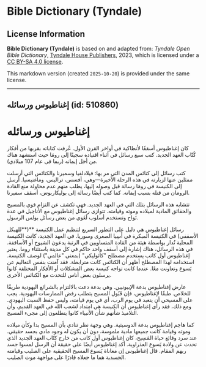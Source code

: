 # Bible Dictionary (Tyndale)

## License Information

**Bible Dictionary (Tyndale)** is based on and adapted from: _Tyndale Open Bible Dictionary_, [Tyndale House Publishers](https://tyndaleopenresources.com/), 2023, which is licensed under a [CC BY-SA 4.0 license](https://creativecommons.org/licenses/by-sa/4.0/legalcode.en).

This markdown version (created `2025-10-20`) is provided under the same license.



--------------------------------

## إغناطيوس ورسائله (id: 510860)

إغناطيوس ورسائله
================

كان إغناطيوس أسقفًا لأنطاكية في أواخر القرن الأول. عُرفت كتاباته بقربها من أفكار كُتّاب العهد الجديد. كتب سبع رسائل في أثناء اقتياده سجينًا إلى رومَا حيث استشهد هناك من أجل إيمانه (ربما في عام 107 ميلادي).

كتب رسائل إلى كنائس المدن التي مر بها: فيلادلفيا وسميرنا والكنائس التي أرسلت ممثلين عنها لزيارته في هذه الرحلة الأخيرة—وهي، أفسس، تراليس، وماغنيسيا. أرسل إلى الكنيسة في رومَا رسالة قبل وصوله إليها، يطلب منهم عدم محاولة منع القادة الرومان من قتله بسبب إيمانه. كما كتب أيضًا رسالة إلى بوليكاربوس، أسقف سميرنا.

تتشابه هذه الرسائل بتلك التي في العهد الجديد. فهي تكشف عن التزام قوي بالمسيح والحقائق المادية لميلاده وموته وقيامته. تتوازى رسائل إغناطيوس مع الأناجيل في عدة نَواح وتستخدم أسلوب لُغَوي من بعض رسائل بولس الرسول.

رسائل إغناطيوس هي دليل على التطور السريع لتنظيم عمل الكنيسة **(**للهيكل الأسقفي) في الكنيسة المبكرة في أَسِيا الصغرى وسوريا. في العهد الجديد، كانت الكنيسة المحلية تُدار بواسطة هيئة من القادة المتساويين في الرتبة يدعون الشيوخ أو الأساقفة. في هذه الرسائل، هناك إشارة إلى أسقف واحد حاكم في كل مدينة باستثناء روما. يعتبر إغناطيوس أول كاتب يستخدم مصطلح "كاثوليكي" (بمعنى "عالمي") لوصف الكنيسة. استخدامه لهذا المصطلح أظهر أن الكنائس كانت مترابطة. فقد آمنت بنفس التعاليم عن يَسوع وتعاونت معًا. عندما كانت تواجه كنيسة بعض المشكلات أو الأفكار المختلفة كانوا يرسلون بعض أناس للتحدث مع الكنائس الأخرى.

عارض إغناطيوس بدعة الإبيونيين. وهي بدعة دعت بالالتزام بالشرائع اليهودية طريقًا للخلاص. طبقًا لإغناطيوس، فإن قَبُول المسيح يتطلب رفض الممارسات اليهودية. يجب على المسيحي أن يتعبد في يوم الرب، أي في يوم قيامته، وليس حفظ السبت اليهودي. ومع ذلك، فقد رأى إغناطيوس أن الكنيسة هي امتداد لشعب الله في العهد القديم، وأن التلاميذ شأنهم شأن الأنبياء كانوا يتطلعون إلى مجيء المسيح.

كما هاجم إغناطيوس بدعة الدوسيتية. وهي وجهة نظر تنادي بأن المسيح بدا وكأن ميلاده وموته وقيامة كانت جميعها مادية ملموسة، دون أن يكون له وجود مادي بجسد حقيقي. عند سرد وقائع حياة المَسِيح، كان إغناطيوس أول كاتب من خارج كتّاب العهد الجديد الذي تحدث عن ولادة يَسوع العذراوية. أكد إغناطيوس أيضًا على حقيقة أن الرسل لمسوا جسد ربهم المقام. قال إغناطيوس إن معاناة يَسوع المسيح الحقيقية على الصليب وقيامته الجسدية هما ما جعلاه قادرًا على مواجهة موت الصليب.


